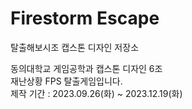 # Firestorm Escape
탈출해보시조 캡스톤 디자인 저장소

동의대학교 게임공학과 캡스톤 디자인 6조  
재난상황 FPS 탈출게임입니다.  
제작 기간 : 2023.09.26(화) ~ 2023.12.19(화)  
